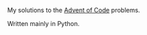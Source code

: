 My solutions to the [Advent of Code](https://adventofcode.com/) problems.

Written mainly in Python.
